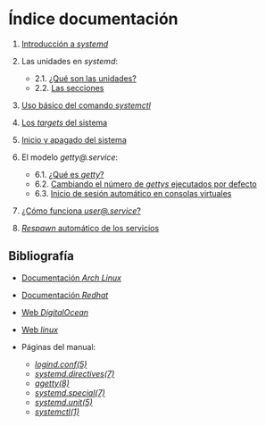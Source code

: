 
# Índice documentación

1. [Introducción a _systemd_](https://github.com/adriisotuu/)

2. Las unidades en _systemd_:
	* 2.1. [¿Qué son las unidades?](https://github.com/adriisotuu/)
	* 2.2. [Las secciones](https://github.com/adriisotuu/)

3. [Uso básico del comando _systemctl_](https://github.com/adriisotuu/)

4. [Los _targets_ del sistema](https://github.com/adriisotuu/)

5. [Inicio y apagado del sistema](https://github.com/adriisotuu/)

6. El modelo _getty@.service_:
	* 6.1. [¿Qué es _getty_?](https://github.com/adriisotuu/)
	* 6.2. [Cambiando el número de _gettys_ ejecutados por defecto](https://github.com/adriisotuu/)
	* 6.3. [Inicio de sesión automático en consolas virtuales](https://github.com/adriisotuu/)

7. [¿Cómo funciona _user@.service_?](https://github.com/adriisotuu/)

8. [_Respawn_ automático de los servicios](https://github.com/adriisotuu/)

	

## Bibliografía

* [Documentación _Arch Linux_](https://wiki.archlinux.org/index.php/Systemd)

* [Documentación _Redhat_](https://access.redhat.com/documentation/en-US/Red_Hat_Enterprise_Linux/7/html/System_Administrators_Guide/sect-Managing_Services_with_systemd-Unit_Files.html)

* [Web _DigitalOcean_](https://www.digitalocean.com/community/tutorials/understanding-systemd-units-and-unit-files)

* [Web _linux_](https://www.linux.com/learn/intro-systemd-runlevels-and-service-management-commands)

* Páginas del manual:
	* [_logind.conf(5)_](https://www.freedesktop.org/software/systemd/man/logind.conf.html)
	* [_systemd.directives(7)_](https://www.freedesktop.org/software/systemd/man/systemd.directives.html)
	* [_agetty(8)_](http://man7.org/linux/man-pages/man8/agetty.8.html)
	* [_systemd.special(7)_](https://www.freedesktop.org/software/systemd/man/systemd.special.html)
	* [_systemd.unit(5)_](https://www.freedesktop.org/software/systemd/man/systemd.unit.html)
	* [_systemctl(1)_](https://www.freedesktop.org/software/systemd/man/systemctl.html)

